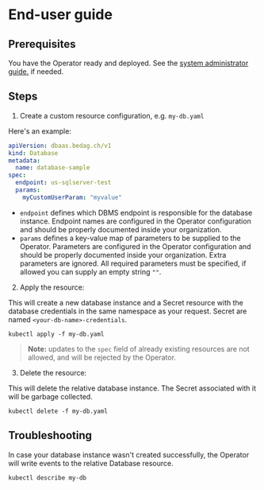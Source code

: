 # End-user guide

## Prerequisites

You have the Operator ready and deployed. See the [system administrator guide.](sysadmin_guide.md) if needed.

## Steps

1. Create a custom resource configuration, e.g. `my-db.yaml`

Here's an example:

```yaml
apiVersion: dbaas.bedag.ch/v1
kind: Database
metadata:
  name: database-sample  
spec:
  endpoint: us-sqlserver-test
  params:
    myCustomUserParam: "myvalue"
```
- `endpoint` defines which DBMS endpoint is responsible for the database instance. Endpoint names are configured in the Operator configuration and should be properly documented inside your organization.
- `params` defines a key-value map of parameters to be supplied to the Operator. Parameters are configured in the Operator configuration and should be properly documented inside your organization. 
  Extra parameters are ignored. All required parameters must be specified, if allowed you can supply an empty string `""`.

2. Apply the resource:

This will create a new database instance and a Secret resource with the database credentials in the same namespace as your request. 
Secret are named `<your-db-name>-credentials`.

```shell
kubectl apply -f my-db.yaml
```

> **Note:** updates to the `spec` field of already existing resources are not allowed, and will be rejected by the Operator.

3. Delete the resource:

This will delete the relative database instance. The Secret associated with it will be garbage collected.

```shell
kubectl delete -f my-db.yaml
```

## Troubleshooting

In case your database instance wasn't created successfully, the Operator will write events to the relative Database resource.

```shell
kubectl describe my-db
```

